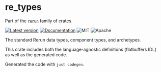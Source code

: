 # re_types

Part of the [`rerun`](https://github.com/rerun-io/rerun) family of crates.

[![Latest version](https://img.shields.io/crates/v/re_types.svg)](https://crates.io/crates/re_types)
[![Documentation](https://docs.rs/re_types/badge.svg)](https://docs.rs/re_types)
![MIT](https://img.shields.io/badge/license-MIT-blue.svg)
![Apache](https://img.shields.io/badge/license-Apache-blue.svg)

The standard Rerun data types, component types, and archetypes.

This crate includes both the language-agnostic definitions (flatbuffers IDL) as well as the generated code.

Generated the code with `just codegen`.
